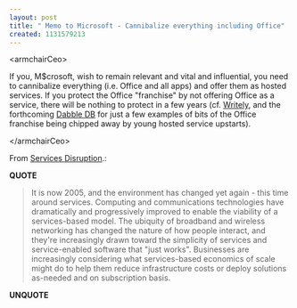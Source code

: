 ```yaml
---
layout: post
title: " Memo to Microsoft - Cannibalize everything including Office"
created: 1131579213
---
```

<p>&lt;armchairCeo&gt;
</p><p>If you, M$crosoft, wish to remain relevant and vital and influential, you need to cannibalize everything (i.e. Office and all apps) and offer them as hosted services.  If you protect the Office "franchise" by not offering Office as a service, there will be nothing to protect in a few years (cf. <a href="http://www.writely.com/">Writely</a>, and the forthcoming <a href="http://www.dabbledb.com/">Dabble DB</a> for just a few examples of bits of the Office franchise being chipped away by young hosted service upstarts).</p>
<p>&lt;/armchairCeo&gt;
</p>
<p>From <a href="http://www.scripting.com/disruption/ozzie/TheInternetServicesDisruptio.htm">Services Disruption</a>.:</p>
<p><b>QUOTE</b></p><blockquote><p>It is now 2005, and the environment has changed yet again - this time around services.  Computing and communications technologies have dramatically and progressively improved to enable the viability of a services-based model.  The ubiquity of broadband and wireless networking has changed the nature of how people interact, and they're increasingly drawn toward the simplicity of services and service-enabled software that "just works".  Businesses are increasingly considering what services-based economics of scale might do to help them reduce infrastructure costs or deploy solutions as-needed and on subscription basis.
</p>
</blockquote><p><b>UNQUOTE</b></p>



